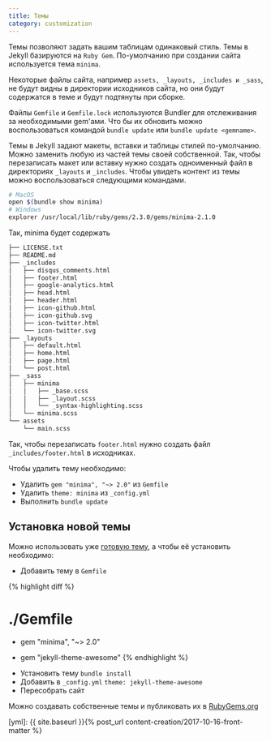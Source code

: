 ```yaml
---
title: Темы
category: customization
---
```


Темы позволяют задать вашим таблицам одинаковый стиль. Темы в Jekyll базируются на `Ruby Gem`. По-умолчанию при создании сайта используется тема `minima`.  

Некоторые файлы сайта, например `assets, _layouts, _includes и _sass`, не будут видны в директории исходников сайта, но они будут содержатся в теме и будут подтянуты при сборке.  

Файлы `Gemfile` и `Gemfile.lock` используются Bundler для отслеживания за необходимыми gem'ами. Что бы их обновить можно воспользоваться командой `bundle update` или `bundle update <gemname>`.

Темы в Jekyll задают макеты, вставки и таблицы стилей по-умолчанию. Можно заменить любую из частей темы своей собственной. Так, чтобы перезаписать макет или вставку нужно создать одноименный файл в директориях `_layouts` и `_includes`. Чтобы увидеть контент из темы можно воспользоваться следующими командами.
```bash
# MacOS
open $(bundle show minima)
# Windows
explorer /usr/local/lib/ruby/gems/2.3.0/gems/minima-2.1.0
```

Так, minima будет содержать
```bash
├── LICENSE.txt
├── README.md
├── _includes
│   ├── disqus_comments.html
│   ├── footer.html
│   ├── google-analytics.html
│   ├── head.html
│   ├── header.html
│   ├── icon-github.html
│   ├── icon-github.svg
│   ├── icon-twitter.html
│   └── icon-twitter.svg
├── _layouts
│   ├── default.html
│   ├── home.html
│   ├── page.html
│   └── post.html
├── _sass
│   ├── minima
│   │   ├── _base.scss
│   │   ├── _layout.scss
│   │   └── _syntax-highlighting.scss
│   └── minima.scss
└── assets
    └── main.scss
```

Так, чтобы перезаписать `footer.html` нужно создать файл `_includes/footer.html` в исходниках.

Чтобы удалить тему необходимо:
- Удалить `gem "minima", "~> 2.0"` из `Gemfile`
- Удалить `theme: minima` из `_config.yml`
- Выполнить `bundle update`

## Установка новой темы
Можно использовать уже [готовую тему](https://rubygems.org/search?utf8=%E2%9C%93&query=jekyll-theme), а чтобы её установить необходимо:
- Добавить тему в `Gemfile`

{% highlight diff %}
# ./Gemfile

- gem "minima", "~> 2.0"
+ gem "jekyll-theme-awesome"
{% endhighlight %}

- Установить тему `bundle install`
- Добавить в `_config.yml` `theme: jekyll-theme-awesome`
- Пересобрать сайт

Можно создавать собственные темы и публиковать их в [RubyGems.org](RubyGems.org)

[yml]: {{ site.baseurl }}{% post_url content-creation/2017-10-16-front-matter %}
